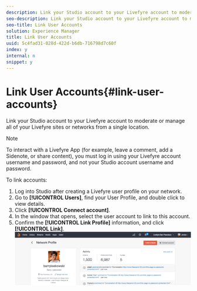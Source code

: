 ```yaml
---
description: Link your Studio account to your Livefyre account to moderate or manage all of your Livefyre sites or networks from a single location.
seo-description: Link your Studio account to your Livefyre account to moderate or manage all of your Livefyre sites or networks from a single location.
seo-title: Link User Accounts
solution: Experience Manager
title: Link User Accounts
uuid: 5c4fad31-028d-422d-b6db-716798d7c60f
index: y
internal: n
snippet: y
---
```


# Link User Accounts{#link-user-accounts}

Link your Studio account to your Livefyre account to moderate or manage all of your Livefyre sites or networks from a single location.

>[!NOTE]
>
>To interact with a Livefyre App (for example, leave a comment, add a Sidenote, or share content), you must log in using your Livefyre account username and password, and not your Studio account username and password.

To link accounts:

1. Log into Studio after creating a Livefyre user profile on your network.
1. Go to **[!UICONTROL Users]**, find your User Profile, and double click to view details.
1. Click **[!UICONTROL Connect account]**.
1. In the window that opens, select the user account to link to this account.
1. Confirm the **[!UICONTROL Link Profile]** information, and click **[!UICONTROL Link]**. ![](assets/UsersConnectAccount-1024x311.png)

